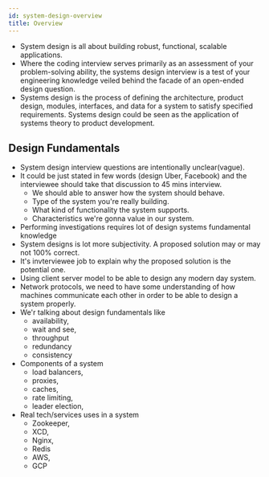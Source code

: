 ```yaml
---
id: system-design-overview
title: Overview
---
```


- System design is all about building robust, functional, scalable applications. 
- Where the coding interview serves primarily as an assessment of your problem-solving ability, the systems design interview is a test of your engineering knowledge veiled behind the facade of an open-ended design question.
- Systems design is the process of defining the architecture, product design, modules, interfaces, and data for a system to satisfy specified requirements. Systems design could be seen as the application of systems theory to product development.  

## Design Fundamentals
- System design interview questions are intentionally unclear(vague).
- It could be just stated in few words (design Uber, Facebook) and the interviewee should take that discussion to 45 mins interview.
    - We should able to answer how the system should behave.
    - Type of the system you're really building.
    - What kind of functionality the system supports. 
    - Characteristics we're gonna value in our system. 
- Performing investigations requires lot of design systems fundamental knowledge
- System designs is lot more subjectivity. A proposed solution may or may not 100% correct. 
- It's invterviewee job to explain why the proposed solution is the potential one.
- Using client server model to be able to design any modern day system. 
- Network protocols, we need to have some understanding of how machines communicate each other in order to be able to design a system properly.
- We'r talking about design fundamentals like
    - availability,
    - wait and see,
    - throughput
    - redundancy 
    - consistency 
- Components of a system
    - load balancers,
    - proxies,
    - caches,
    - rate limiting,
    - leader election,
- Real tech/services uses in a system
    - Zookeeper,
    - XCD,
    - Nginx,
    - Redis
    - AWS,
    - GCP
